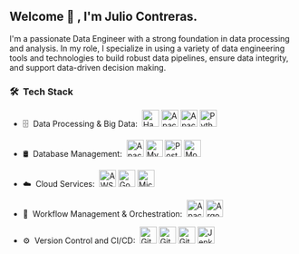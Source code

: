<h2> Welcome 👋 , I'm Julio Contreras.</h2>

I'm a passionate Data Engineer with a strong foundation in data processing and analysis. In my role, I specialize in using a variety of data engineering tools and technologies to build robust data pipelines, ensure data integrity, and support data-driven decision making.

<h3> 🛠 &nbsp;Tech Stack</h3>

- 🗄 &nbsp;Data Processing & Big Data:&nbsp;
  <img src="https://simpleicons.org/icons/apachehadoop.svg" alt="Hadoop" width="30" height="30"/>
  <img src="https://simpleicons.org/icons/apachehive.svg" alt="Apache Hive" width="30" height="30"/>
  <img src="https://simpleicons.org/icons/apachespark.svg" alt="Apache Spark" width="30" height="30"/>
  <img src="https://simpleicons.org/icons/python.svg" alt="Python" width="30" height="30"/>

- 🛢 &nbsp;Database Management:&nbsp;
  <img src="https://simpleicons.org/icons/apachecassandra.svg" alt="Apache Cassandra" width="30" height="30"/>
  <img src="https://simpleicons.org/icons/mysql.svg" alt="MySQL" width="30" height="30"/>
  <img src="https://simpleicons.org/icons/postgresql.svg" alt="PostgreSQL" width="30" height="30"/>
  <img src="https://simpleicons.org/icons/mongodb.svg" alt="MongoDB" width="30" height="30"/>

- ☁️ &nbsp;Cloud Services:&nbsp;
  <img src="https://simpleicons.org/icons/amazonaws.svg" alt="AWS" width="30" height="30"/>
  <img src="https://simpleicons.org/icons/googlecloud.svg" alt="Google Cloud" width="30" height="30"/>
  <img src="https://simpleicons.org/icons/microsoftazure.svg" alt="Microsoft Azure" width="30" height="30"/>

- 🔄 &nbsp;Workflow Management & Orchestration:&nbsp;
  <img src="https://simpleicons.org/icons/apacheairflow.svg" alt="Apache Airflow" width="30" height="30"/>
  <img src="https://simpleicons.org/icons/argo.svg" alt="Argo" width="30" height="30"/>

- ⚙️ &nbsp;Version Control and CI/CD:&nbsp;
  <img src="https://simpleicons.org/icons/git.svg" alt="Git" width="30" height="30"/>
  <img src="https://simpleicons.org/icons/github.svg" alt="GitHub" width="30" height="30"/>
  <img src="https://simpleicons.org/icons/gitlab.svg" alt="GitLab" width="30" height="30"/>
  <img src="https://simpleicons.org/icons/jenkins.svg" alt="Jenkins" width="30" height="30"/>

